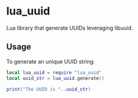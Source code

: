 # lua_uuid

Lua library that generate UUIDs leveraging libuuid.

## Usage

To generate an unique UUID string:

```lua
local lua_uuid = require "lua_uuid"
local uuid_str = lua_uuid.generate()

print("The UUID is "..uuid_str)
```